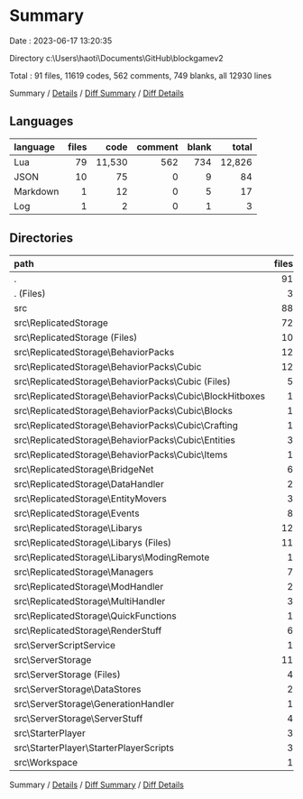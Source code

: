# Summary

Date : 2023-06-17 13:20:35

Directory c:\\Users\\haoti\\Documents\\GitHub\\blockgamev2

Total : 91 files,  11619 codes, 562 comments, 749 blanks, all 12930 lines

Summary / [Details](details.md) / [Diff Summary](diff.md) / [Diff Details](diff-details.md)

## Languages
| language | files | code | comment | blank | total |
| :--- | ---: | ---: | ---: | ---: | ---: |
| Lua | 79 | 11,530 | 562 | 734 | 12,826 |
| JSON | 10 | 75 | 0 | 9 | 84 |
| Markdown | 1 | 12 | 0 | 5 | 17 |
| Log | 1 | 2 | 0 | 1 | 3 |

## Directories
| path | files | code | comment | blank | total |
| :--- | ---: | ---: | ---: | ---: | ---: |
| . | 91 | 11,619 | 562 | 749 | 12,930 |
| . (Files) | 3 | 62 | 0 | 6 | 68 |
| src | 88 | 11,557 | 562 | 743 | 12,862 |
| src\\ReplicatedStorage | 72 | 8,808 | 387 | 619 | 9,814 |
| src\\ReplicatedStorage (Files) | 10 | 2,476 | 115 | 36 | 2,627 |
| src\\ReplicatedStorage\\BehaviorPacks | 12 | 599 | 13 | 39 | 651 |
| src\\ReplicatedStorage\\BehaviorPacks\\Cubic | 12 | 599 | 13 | 39 | 651 |
| src\\ReplicatedStorage\\BehaviorPacks\\Cubic (Files) | 5 | 303 | 4 | 8 | 315 |
| src\\ReplicatedStorage\\BehaviorPacks\\Cubic\\BlockHitboxes | 1 | 21 | 0 | 0 | 21 |
| src\\ReplicatedStorage\\BehaviorPacks\\Cubic\\Blocks | 1 | 85 | 0 | 13 | 98 |
| src\\ReplicatedStorage\\BehaviorPacks\\Cubic\\Crafting | 1 | 34 | 0 | 4 | 38 |
| src\\ReplicatedStorage\\BehaviorPacks\\Cubic\\Entities | 3 | 106 | 8 | 11 | 125 |
| src\\ReplicatedStorage\\BehaviorPacks\\Cubic\\Items | 1 | 50 | 1 | 3 | 54 |
| src\\ReplicatedStorage\\BridgeNet | 6 | 1,307 | 49 | 301 | 1,657 |
| src\\ReplicatedStorage\\DataHandler | 2 | 139 | 5 | 4 | 148 |
| src\\ReplicatedStorage\\EntityMovers | 3 | 143 | 9 | 1 | 153 |
| src\\ReplicatedStorage\\Events | 8 | 24 | 0 | 8 | 32 |
| src\\ReplicatedStorage\\Libarys | 12 | 995 | 64 | 145 | 1,204 |
| src\\ReplicatedStorage\\Libarys (Files) | 11 | 939 | 64 | 144 | 1,147 |
| src\\ReplicatedStorage\\Libarys\\ModingRemote | 1 | 56 | 0 | 1 | 57 |
| src\\ReplicatedStorage\\Managers | 7 | 843 | 13 | 15 | 871 |
| src\\ReplicatedStorage\\ModHandler | 2 | 203 | 8 | 28 | 239 |
| src\\ReplicatedStorage\\MultiHandler | 3 | 389 | 16 | 9 | 414 |
| src\\ReplicatedStorage\\QuickFunctions | 1 | 440 | 15 | 4 | 459 |
| src\\ReplicatedStorage\\RenderStuff | 6 | 1,250 | 80 | 29 | 1,359 |
| src\\ServerScriptService | 1 | 170 | 13 | 9 | 192 |
| src\\ServerStorage | 11 | 1,488 | 135 | 43 | 1,666 |
| src\\ServerStorage (Files) | 4 | 551 | 27 | 18 | 596 |
| src\\ServerStorage\\DataStores | 2 | 90 | 1 | 1 | 92 |
| src\\ServerStorage\\GenerationHandler | 1 | 158 | 16 | 7 | 181 |
| src\\ServerStorage\\ServerStuff | 4 | 689 | 91 | 17 | 797 |
| src\\StarterPlayer | 3 | 838 | 24 | 14 | 876 |
| src\\StarterPlayer\\StarterPlayerScripts | 3 | 838 | 24 | 14 | 876 |
| src\\Workspace | 1 | 253 | 3 | 58 | 314 |

Summary / [Details](details.md) / [Diff Summary](diff.md) / [Diff Details](diff-details.md)